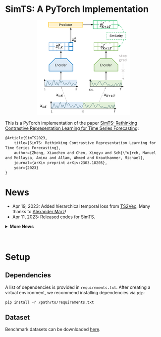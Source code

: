 # SimTS: A PyTorch Implementation

<p align="center">
  <img src="./demo/model.png" width="300">
</p>

This is a PyTorch implementation of the paper [SimTS: Rethinking Contrastive Representation Learning for Time Series Forecasting](https://arxiv.org/abs/2303.18205):
```
@Article{SimTS2023,
    title={SimTS: Rethinking Contrastive Representation Learning for Time Series Forecasting},
    author={Zheng, Xiaochen and Chen, Xingyu and Sch{\"u}rch, Manuel and Mollaysa, Amina and Allam, Ahmed and Krauthammer, Michael},
    journal={arXiv preprint arXiv:2303.18205},
    year={2023}
}
```
# News
* Apr 19, 2023: Added hierarchical temporal loss from [TS2Vec](https://arxiv.org/abs/2106.10466). Many thanks to [Alexander März](https://github.com/StatMixedML)! 
* Apr 11, 2023: Released codes for SimTS.

<details>
    <summary><b>More News</b></summary>
    <p>
        <ul>
            <li>Jun 30, 1905: Albert Einstein published the theory of special relativity in Annalen der Physik. </li>
        </ul>
    </p>
</details>
<br></br>

# Setup
## Dependencies
A list of dependencies is provided in ```requirements.txt```. After creating a virtual environment, we recommend installing dependencies via ```pip```:

```shell
pip install -r /path/to/requirements.txt
```
## Dataset
Benchmark datasets can be downloaded [here](https://drive.google.com/drive/folders/1ZOYpTUa82_jCcxIdTmyr0LXQfvaM9vIy?usp=sharing).
